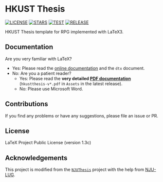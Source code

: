 # HKUST Thesis

[![LICENSE](https://img.shields.io/github/license/HKFoggyU/hkust-thesis)](https://www.latex-project.org/lppl/lppl-1-3c/)
[![STARS](https://img.shields.io/github/stars/HKFoggyU/hkust-thesis)](https://github.com/HKFoggyU/hkust-thesis/stargazers)
[![TEST](https://github.com/HKFoggyU/hkust-thesis/actions/workflows/test.yml/badge.svg)](https://github.com/HKFoggyU/hkust-thesis/actions)
[![RELEASE](https://github.com/HKFoggyU/hkust-thesis/actions/workflows/release.yml/badge.svg)](https://github.com/HKFoggyU/hkust-thesis/releases)

HKUST Thesis template for RPG implemented with LaTeX3.

## Documentation

Are you very familiar with LaTeX?
- Yes: Please read the [online documentation](https://HKFoggyU.github.io/hkust-thesis/) and the `` dtx `` document.
- No: Are you a patient reader?
    - Yes: Please read the **very detailed [PDF documentation](https://github.com/HKFoggyU/hkust-thesis/releases/latest/)** (``hkustthesis-v*.pdf`` in `` Assets `` in the latest release).
    - No: Please use Microsoft Word.

## Contributions

If you find any problems or have any suggestions, please file an issue or PR.

## License

LaTeX Project Public License (version 1.3c)

## Acknowledgements

This project is modified from the [`` NJUThesis ``](https://github.com/nju-lug/NJUThesis) project with the help from [NJU-LUG](https://github.com/nju-lug).

